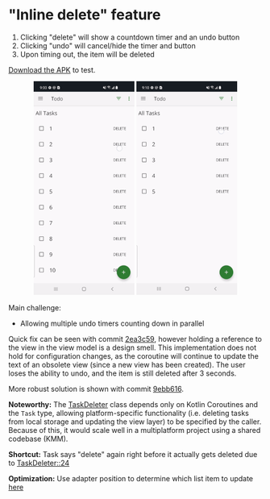 # "Inline delete" feature

1. Clicking "delete" will show a countdown timer and an undo button
2. Clicking "undo" will cancel/hide the timer and button
3. Upon timing out, the item will be deleted

[Download the APK](https://github.com/august-gruneisen/architecture-samples/raw/delete-task-feature/.github/support-files/app-prod-debug.apk) to test.

<p align="center">
  <img src=".github/support-files/deleting-items.gif" width="200" alt="Deleting items"/>
	<img src=".github/support-files/undo-deleting-items.gif" width="200" alt="Undo deleting items"/>
</p>

Main challenge:
- Allowing multiple undo timers counting down in parallel

Quick fix can be seen with commit [2ea3c59](https://github.com/august-gruneisen/architecture-samples/commit/2ea3c591273cf4a22fe43e8b32356bbfddc0ac52), however holding a reference to the view in the view model is a design smell. This implementation does not hold for configuration changes, as the coroutine will continue to update the text of an obsolete view (since a new view has been created). The user loses the ability to undo, and the item is still deleted after 3 seconds.

More robust solution is shown with commit [9ebb616](https://github.com/august-gruneisen/architecture-samples/commit/9ebb616fb2181647333607fcb0d219337eee154c#diff-849fad0edf950a6d36f71ceb065d260c6c0069923b6c714e1d896591818a3d3e).

__Noteworthy:__ The [TaskDeleter](https://github.com/august-gruneisen/architecture-samples/blob/delete-task-feature/app/src/main/java/com/example/android/architecture/blueprints/todoapp/util/TaskDeleter.kt) class depends only on Kotlin Coroutines and the `Task` type, allowing platform-specific functionality (i.e. deleting tasks from local storage and updating the view layer) to be specified by the caller. Because of this, it would scale well in a multiplatform project using a shared codebase (KMM).

__Shortcut:__ Task says "delete" again right before it actually gets deleted due to [TaskDeleter::24](https://github.com/august-gruneisen/architecture-samples/blob/delete-task-feature/app/src/main/java/com/example/android/architecture/blueprints/todoapp/util/TaskDeleter.kt#L24)

__Optimization:__ Use adapter position to determine which list item to update [here](https://github.com/august-gruneisen/architecture-samples/blob/delete-task-feature/app/src/main/java/com/example/android/architecture/blueprints/todoapp/tasks/TasksFragment.kt#L167)
